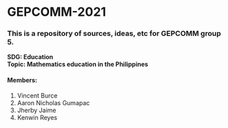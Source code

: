 # GEPCOMM-2021
### This is a repository of sources, ideas, etc for GEPCOMM group 5.


**SDG: Education**  
**Topic: Mathematics education in the Philippines**

#### Members:  
1. Vincent Burce
2. Aaron Nicholas Gumapac
3. Jherby Jaime
4. Kenwin Reyes
